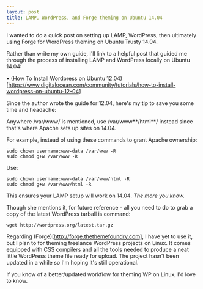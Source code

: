 ```yaml
--- 
layout: post
title: LAMP, WordPress, and Forge theming on Ubuntu 14.04
---
```


I wanted to do a quick post on setting up LAMP, WordPress, then ultimately using Forge for WordPress theming on Ubuntu Trusty 14.04.

Rather than write my own guide, I'll link to a helpful post that guided me through the process of installing LAMP and WordPress locally on Ubuntu 14.04:

&bull; (How To Install Wordpress on Ubuntu 12.04)[https://www.digitalocean.com/community/tutorials/how-to-install-wordpress-on-ubuntu-12-04]

Since the author wrote the guide for 12.04, here's my tip to save you some time and headache:

Anywhere /var/www/ is mentioned, use /var/www**/html**/ instead since that's where Apache sets up sites on 14.04.

For example, instead of using these commands to grant Apache ownership:

	sudo chown username:www-data /var/www -R
	sudo chmod g+w /var/www -R 

Use:

	sudo chown username:www-data /var/www/html -R 
	sudo chmod g+w /var/www/html -R 

This ensures your LAMP setup will work on 14.04. _The more you know._

Though she mentions it, for future reference - all you need to do to grab a copy of the latest WordPress tarball is command:

	wget http://wordpress.org/latest.tar.gz

Regarding (Forge)[http://forge.thethemefoundry.com], I have yet to use it, but I plan to for theming freelance WordPress projects on Linux. It comes equipped with CSS compilers and all the tools needed to produce a neat little WordPress theme file ready for upload. The project hasn't been updated in a while so I'm hoping it's still operational.

If you know of a better/updated workflow for theming WP on Linux, I'd love to know.
